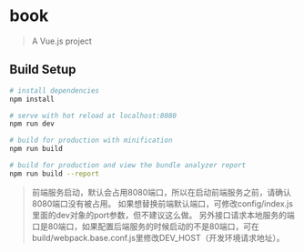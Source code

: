 # book

> A Vue.js project

## Build Setup

``` bash
# install dependencies
npm install

# serve with hot reload at localhost:8080
npm run dev

# build for production with minification
npm run build

# build for production and view the bundle analyzer report
npm run build --report
```


>前端服务启动，默认会占用8080端口，所以在启动前端服务之前，请确认8080端口没有被占用。
>如果想替换前端默认端口，可修改config/index.js里面的dev对象的port参数，但不建议这么做。
>另外接口请求本地服务的端口是80端口，如果配置后端服务的时候启动的不是80端口，可在build/webpack.base.conf.js里修改DEV_HOST（开发环境请求地址）。
